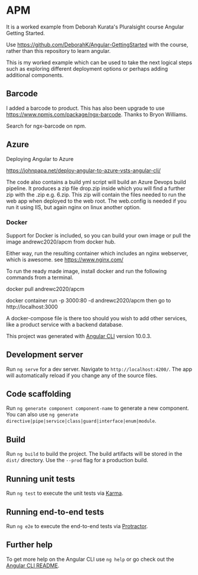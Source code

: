 # APM


It is a worked example from Deborah Kurata's Pluralsight course Angular Getting Started.

Use https://github.com/DeborahK/Angular-GettingStarted with the course, rather than this repository to learn angular. 

This is my worked example which can be used to take the next logical steps such as exploring different deployment options or perhaps adding additional components.

## Barcode

I added a barcode to product. This has also been upgrade to use https://www.npmjs.com/package/ngx-barcode. Thanks to Bryon Williams.

Search for  ngx-barcode on npm.

## Azure

Deploying Angular to Azure

https://johnpapa.net/deploy-angular-to-azure-vsts-angular-cli/

The code also contains a build yml script will build an Azure Devops build pipeline. It produces a zip file drop.zip inside which you will find a further zip with the <build number>.zip e.g. 6.zip. This zip will contain the files needed to run the web app when deployed to the web root. The web.config is needed if you run it using IIS, but again nginx on linux another option.

### Docker

Support for Docker is included, so you can build your own image or pull the image andrewc2020/apcm from docker hub.

Either way, run the resulting container which includes an nginx webserver, which is awesome. see https://www.nginx.com/

To run the ready made image, install docker and run the following commands from a terminal.

docker pull andrewc2020/apcm 


docker container run -p 3000:80 -d andrewc2020/apcm then go to http://localhost:3000

A docker-compose file is there too should you wish to add other services, like a product service with a backend database.


This project was generated with [Angular CLI](https://github.com/angular/angular-cli) version 10.0.3.

## Development server

Run `ng serve` for a dev server. Navigate to `http://localhost:4200/`. The app will automatically reload if you change any of the source files.

## Code scaffolding

Run `ng generate component component-name` to generate a new component. You can also use `ng generate directive|pipe|service|class|guard|interface|enum|module`.

## Build

Run `ng build` to build the project. The build artifacts will be stored in the `dist/` directory. Use the `--prod` flag for a production build.

## Running unit tests

Run `ng test` to execute the unit tests via [Karma](https://karma-runner.github.io).

## Running end-to-end tests

Run `ng e2e` to execute the end-to-end tests via [Protractor](http://www.protractortest.org/).

## Further help

To get more help on the Angular CLI use `ng help` or go check out the [Angular CLI README](https://github.com/angular/angular-cli/blob/master/README.md).
